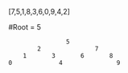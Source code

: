 [7,5,1,8,3,6,0,9,4,2]

#Root = 5

                    5
            2               7
        1       3       6       8
    0             4               9

